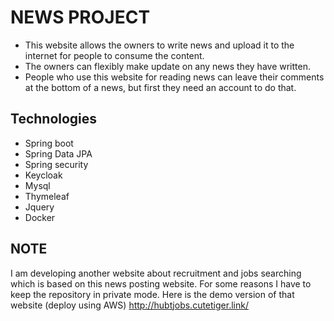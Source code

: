 # NEWS PROJECT
- This website allows the owners to write news and upload it to the internet for people to consume the content.
- The owners can flexibly make update on any news they have written.
- People who use this website for reading news can leave their comments at the bottom of a news, but first they need an account to do that.
## Technologies
- Spring boot
- Spring Data JPA
- Spring security
- Keycloak
- Mysql
- Thymeleaf
- Jquery
- Docker
## NOTE
I am developing another website about recruitment and jobs searching which is based on this news posting website.
For some reasons I have to keep the repository in private mode.
Here is the demo version of that website (deploy using AWS)
http://hubtjobs.cutetiger.link/
